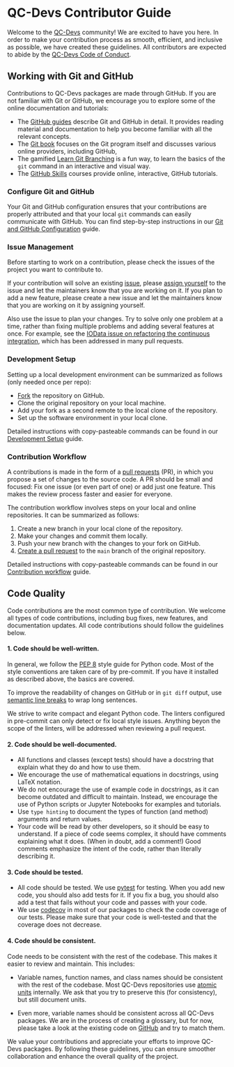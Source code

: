 # QC-Devs Contributor Guide

Welcome to the [QC-Devs](https://qcdevs.org/) community!
We are excited to have you here.
In order to make your contribution process as smooth, efficient, and inclusive as possible,
we have created these guidelines.
All contributors are expected to abide by the [QC-Devs Code of Conduct](CODE_OF_CONDUCT.md).


## Working with Git and GitHub

Contributions to QC-Devs packages are made through GitHub.
If you are not familiar with Git or GitHub,
we encourage you to explore some of the online documentation and tutorials:

- The [GitHub guides](https://guides.github.com/) describe Git and GitHub in detail.
  It provides reading material and documentation to help you become familiar with all the relevant concepts.
- The [Git book](https://git-scm.com/book/en/v2) focuses on the Git program itself
  and discusses various online providers, including GitHub,
- The gamified [Learn Git Branching](https://learngitbranching.js.org/) is a fun way,
  to learn the basics of the `git` command in an interactive and visual way.
- The [GitHub Skills](https://skills.github.com/) courses
  provide online, interactive, GitHub tutorials.


### Configure Git and GitHub

Your Git and GitHub configuration ensures that your contributions are properly attributed
and that your local `git` commands can easily communicate with GitHub.
You can find step-by-step instructions in our
[Git and GitHub Configuration](contributing/config.md) guide.


### Issue Management

Before starting to work on a contribution,
please check the issues of the project you want to contribute to.

If your contribution will solve an existing [issue],
please [assign yourself] to the issue and let the maintainers know that you are working on it.
If you plan to add a new feature, please create a new issue
and let the maintainers know that you are working on it by assigning yourself.

Also use the issue to plan your changes.
Try to solve only one problem at a time,
rather than fixing multiple problems and adding several features at once.
For example, see the [IOData issue on refactoring the continuous integration], which has been addressed in many pull requests.

[issue]: https://docs.github.com/en/issues
[assign yourself]: https://docs.github.com/en/issues/tracking-your-work-with-issues/assigning-issues-and-pull-requests-to-other-github-users
[IOData issue on refactoring the continuous integration]: https://github.com/theochem/iodata/issues/313


### Development Setup

Setting up a local development environment can be summarized as follows
(only needed once per repo):

- [Fork] the repository on GitHub.
- Clone the original repository on your local machine.
- Add your fork as a second remote to the local clone of the repository.
- Set up the software environment in your local clone.

Detailed instructions with copy-pasteable commands can be found in our
[Development Setup](contributing/development_setup.md) guide.

[Fork]: https://docs.github.com/en/pull-requests/collaborating-with-pull-requests/working-with-forks/fork-a-repo


### Contribution Workflow

A contributions is made in the form of a [pull requests] (PR),
in which you propose a set of changes to the source code.
A PR should be small and focused:
Fix one issue (or even part of one) or add just one feature.
This makes the review process faster and easier for everyone.

[pull requests]: https://docs.github.com/en/pull-requests

The contribution workflow involves steps on your local and online repositories.
It can be summarized as follows:

1. Create a new branch in your local clone of the repository.
2. Make your changes and commit them locally.
3. Push your new branch with the changes to your fork on GitHub.
4. [Create a pull request] to the `main` branch of the original repository.

Detailed instructions with copy-pasteable commands can be found in our
[Contribution workflow](contributing/workflow.md) guide.

[Create a pull request]: https://docs.github.com/en/pull-requests/collaborating-with-pull-requests/proposing-changes-to-your-work-with-pull-requests/creating-a-pull-request


## Code Quality

Code contributions are the most common type of contribution.
We welcome all types of code contributions, including bug fixes, new features, and documentation updates.
All code contributions should follow the guidelines below.


#### 1. Code should be well-written.

In general, we follow the [PEP 8](https://peps.python.org/pep-0008/) style guide for Python code.
Most of the style conventions are taken care of by pre-commit.
If you have it installed as described above, the basics are covered.

To improve the readability of changes on GitHub or in `git diff` output,
use [semantic line breaks](https://sembr.org/) to wrap long sentences.

We strive to write compact and elegant Python code.
The linters configured in pre-commit can only detect or fix local style issues.
Anything beyon the scope of the linters, will be addressed when reviewing a pull request.


#### 2. Code should be well-documented.

- All functions and classes (except tests) should have a docstring
  that explain what they do and how to use them.
- We encourage the use of mathematical equations in docstrings, using LaTeX notation.
- We do not encourage the use of example code in docstrings,
  as it can become outdated and difficult to maintain.
  Instead, we encourage the use of Python scripts or Jupyter Notebooks for examples and tutorials.
- Use `type hinting` to document the types of function (and method) arguments and return values.
- Your code will be read by other developers, so it should be easy to understand.
  If a piece of code seems complex, it should have comments explaining what it does.
  (When in doubt, add a comment!)
  Good comments emphasize the intent of the code, rather than literally describing it.


#### 3. Code should be tested.

- All code should be tested. We use [pytest](https://docs.pytest.org/en/stable/) for testing.
  When you add new code, you should also add tests for it.
  If you fix a bug, you should also add a test that fails without your code and passes with your code.
- We use [codecov](https://codecov.io/) in most of our packages to check the code coverage of our tests.
  Please make sure that your code is well-tested and that the coverage does not decrease.


#### 4. Code should be consistent.

Code needs to be consistent with the rest of the codebase.
This makes it easier to review and maintain. This includes:

- Variable names, function names, and class names should be consistent with the rest of the codebase.
  Most QC-Devs repositories use [atomic units](https://en.wikipedia.org/wiki/Atomic_units) internally.
  We ask that you try to preserve this (for consistency), but still document units.

- Even more, variable names should be consistent across all QC-Devs packages.
  We are in the process of creating a glossary, but for now,
  please take a look at the existing code on [GitHub](https://github.com/theochem) and try to match them.

We value your contributions and appreciate your efforts to improve QC-Devs packages.
By following these guidelines, you can ensure smoother collaboration and enhance the overall quality of the project.
